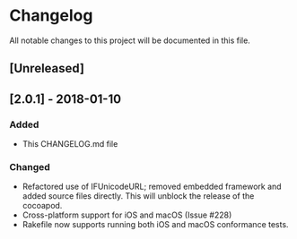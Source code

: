 # Changelog
All notable changes to this project will be documented in this file.

## [Unreleased]

## [2.0.1] - 2018-01-10
### Added
- This CHANGELOG.md file

### Changed
- Refactored use of IFUnicodeURL; removed embedded framework and added
  source files directly. This will unblock the release of the cocoapod.
- Cross-platform support for iOS and macOS (Issue #228)
- Rakefile now supports running both iOS and macOS conformance tests.
